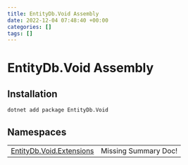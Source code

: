 ```yaml
---
title: EntityDb.Void Assembly
date: 2022-12-04 07:48:40 +00:00
categories: []
tags: []
---
```


# EntityDb.Void Assembly
## Installation
```sh
dotnet add package EntityDb.Void
```
## Namespaces
<table><tr><td><a href='/dotnet/entitydb.void.extensions'>EntityDb.Void.Extensions</a></td><td>Missing Summary Doc!</td></tr></table>
